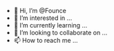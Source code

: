 - 👋 Hi, I’m @Founce
- 👀 I’m interested in ...
- 🌱 I’m currently learning ...
- 💞️ I’m looking to collaborate on ...
- 📫 How to reach me ...

<!---
Founce/Founce is a ✨ special ✨ repository because its `README.md` (this file) appears on your GitHub profile.
You can click the Preview link to take a look at your changes.
--->
